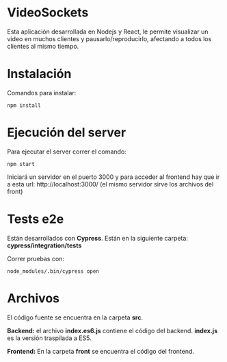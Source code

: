 # VideoSockets
Esta aplicación desarrollada en Nodejs y React, le permite visualizar un video en muchos clientes y pausarlo/reproducirlo, afectando a todos los clientes al mismo tiempo.

# Instalación
Comandos para instalar:
```
npm install
```

# Ejecución del server
Para ejecutar el server correr el comando:
```
npm start
```
Iniciará un servidor en el puerto 3000 y para acceder al frontend hay que ir a esta url: http://localhost:3000/
(el mismo servidor sirve los archivos del front)

# Tests e2e
Están desarrollados con **Cypress**. Están en la siguiente carpeta: **cypress/integration/tests**

Correr pruebas con:
```
node_modules/.bin/cypress open
```

# Archivos
El código fuente se encuentra en la carpeta **src**.

**Backend:** el archivo **index.es6.js** contiene el código del backend. **index.js** es la versión traspilada a ES5.

**Frontend:** En la carpeta **front** se encuentra el código del frontend.
